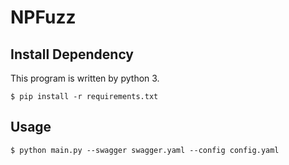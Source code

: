 # NPFuzz

## Install Dependency
This program is written by python 3.
```
$ pip install -r requirements.txt
```

## Usage
```
$ python main.py --swagger swagger.yaml --config config.yaml
```

